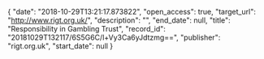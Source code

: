 {
  "date": "2018-10-29T13:21:17.873822", 
  "open_access": true, 
  "target_url": "http://www.rigt.org.uk/", 
  "description": "", 
  "end_date": null, 
  "title": "Responsibility in Gambling Trust", 
  "record_id": "20181029T132117/6S5G6C/l+Vy3Ca6yJdtzmg==", 
  "publisher": "rigt.org.uk", 
  "start_date": null
}

